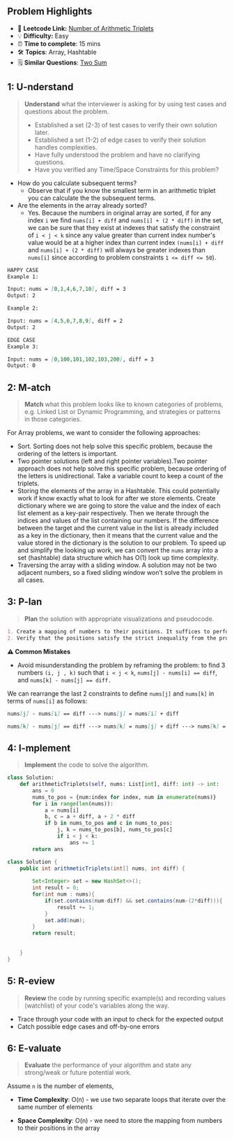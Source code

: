 ## Problem Highlights

* 🔗 **Leetcode Link:** [Number of Arithmetic Triplets](https://leetcode.com/problems/number-of-arithmetic-triplets/)
* 💡 **Difficulty:** Easy
* ⏰ **Time to complete**: 15 mins
* 🛠️ **Topics**: Array, Hashtable
* 🗒️ **Similar Questions**: [Two Sum](https://leetcode.com/problems/two-sum/)
    
## 1: U-nderstand
 
> **Understand** what the interviewer is asking for by using test cases and questions about the problem.
> 
> - Established a set (2-3) of test cases to verify their own solution later.
> - Established a set (1-2) of edge cases to verify their solution handles complexities.
> - Have fully understood the problem and have no clarifying questions.
> - Have you verified any Time/Space Constraints for this problem?

- How do you calculate subsequent terms?
  - Observe that if you know the smallest term in an arithmetic triplet you can calculate the the subsequent terms.
- Are the elements in the array already sorted?
  - Yes. Because the numbers in original array are sorted, if for any index `i` we find `nums[i] + diff` and `nums[i] + (2 * diff)` in the set, we can be sure that they exist at indexes that satisfy the constraint of `i < j < k` since any value greater than current index number's value would be at a higher index than current index `(nums[i] + diff` and `nums[i] + (2 * diff)` will always be greater indexes than `nums[i]` since according to problem constraints `1 <= diff <= 50`).
   
```markdown
HAPPY CASE
Example 1:

Input: nums = [0,1,4,6,7,10], diff = 3
Output: 2

Example 2:

Input: nums = [4,5,6,7,8,9], diff = 2
Output: 2

EDGE CASE
Example 3:

Input: nums = [0,100,101,102,103,200], diff = 3
Output: 0
```   
    
## 2: M-atch

<!-- See https://docs.google.com/document/d/1hYT1hoOJ6pFIt8A5q-PIZmYP7pB4WqlzyUJgFx9x2mY/edit#heading=h.ya2de4n4zsds for list of algorithms based on question type-->

> **Match** what this problem looks like to known categories of problems, e.g. Linked List or Dynamic Programming, and strategies or patterns in those categories.

For Array problems, we want to consider the following approaches:
* Sort. Sorting does not help solve this specific problem, because the ordering of the letters is important.
* Two pointer solutions (left and right pointer variables).Two pointer approach does not help solve this specific problem, because ordering of the letters is unidirectional. Take a variable count to keep a count of the triplets.
* Storing the elements of the array in a Hashtable. This could potentially work if know exactly what to look for after we store elements. Create dictionary where we are going to store the value and the index of each list element as a key-pair respectively. Then we iterate through the indices and values of the list containing our numbers. If the difference between the target and the current value in the list is already included as a key in the dictionary, then it means that the current value and the value stored in the dictionary is the solution to our problem. To speed up and simplify the looking up work, we can convert the `nums` array into a set (hashtable) data structure which has O(1) look up time complexity.
* Traversing the array with a sliding window. A solution may not be two adjacent numbers, so a fixed sliding window won’t solve the problem in all cases.




## 3: P-lan

> **Plan** the solution with appropriate visualizations and pseudocode.

```markdown
1. Create a mapping of numbers to their positions. It suffices to perform two lookups in the mapping.
2. Verify that the positions satisfy the strict inequality from the problem statement.
```

**⚠️ Common Mistakes**

* Avoid misunderstanding the problem by reframing the problem: 
to find 3 numbers `(i, j , k)` such that `i < j < k`, `nums[j] - nums[i] == diff`, and `nums[k] - nums[j] == diff.` 

We can rearrange the last 2 constraints to define `nums[j]` and `nums[k]` in terms of `nums[i]` as follows:

```markdown
nums[j] - nums[i] == diff ---> nums[j] = nums[i] + diff

nums[k] - nums[j] == diff ---> nums[k] = nums[j] + diff ---> nums[k] = (nums[i] + diff) + diff) ---> nums[k] = nums[i] + (2 * diff)
```

## 4: I-mplement

> **Implement** the code to solve the algorithm.

```python
class Solution:
    def arithmeticTriplets(self, nums: List[int], diff: int) -> int:
        ans = 0
        nums_to_pos = {num:index for index, num in enumerate(nums)}
        for i in range(len(nums)):
            a = nums[i]
            b, c = a + diff, a + 2 * diff
            if b in nums_to_pos and c in nums_to_pos:
                j, k = nums_to_pos[b], nums_to_pos[c]
                if i < j < k:
                    ans += 1
        return ans
```

```java
class Solution {
    public int arithmeticTriplets(int[] nums, int diff) {
        
        Set<Integer> set = new HashSet<>();
        int result = 0;
        for(int num : nums){
            if(set.contains(num-diff) && set.contains(num-(2*diff))){
                result += 1;
            }
            set.add(num);
        }
        return result;
            
      
    }
}
```
    
## 5: R-eview

> **Review** the code by running specific example(s) and recording values (watchlist) of your code's variables along the way.

- Trace through your code with an input to check for the expected output
- Catch possible edge cases and off-by-one errors

## 6: E-valuate

> **Evaluate** the performance of your algorithm and state any strong/weak or future potential work.

Assume `n` is the number of elements, 

* **Time Complexity**: O(n) - we use two separate loops that iterate over the same number of elements

* **Space Complexity**: O(n) - we need to store the mapping from numbers to their positions in the array